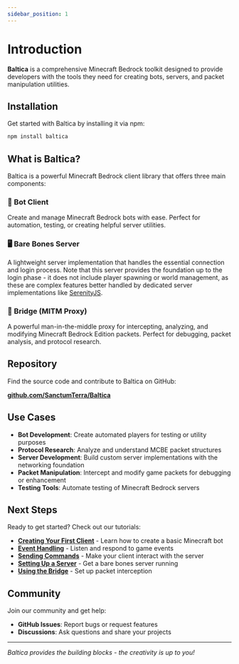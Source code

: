 ```yaml
---
sidebar_position: 1
---
```


# Introduction

**Baltica** is a comprehensive Minecraft Bedrock toolkit designed to provide developers with the tools they need for creating bots, servers, and packet manipulation utilities.

## Installation

Get started with Baltica by installing it via npm:

```bash
npm install baltica
```

## What is Baltica?

Baltica is a powerful Minecraft Bedrock client library that offers three main components:

### 🤖 Bot Client
Create and manage Minecraft Bedrock bots with ease. Perfect for automation, testing, or creating helpful server utilities.

### 🖥️ Bare Bones Server
A lightweight server implementation that handles the essential connection and login process. Note that this server provides the foundation up to the login phase - it does not include player spawning or world management, as these are complex features better handled by dedicated server implementations like [SerenityJS](https://serenityjs.org/).

### 🌉 Bridge (MITM Proxy)
A powerful man-in-the-middle proxy for intercepting, analyzing, and modifying Minecraft Bedrock Edition packets. Perfect for debugging, packet analysis, and protocol research.

## Repository

Find the source code and contribute to Baltica on GitHub:

**[github.com/SanctumTerra/Baltica](https://github.com/SanctumTerra/Baltica)**

## Use Cases

- **Bot Development**: Create automated players for testing or utility purposes
- **Protocol Research**: Analyze and understand MCBE packet structures
- **Server Development**: Build custom server implementations with the networking foundation
- **Packet Manipulation**: Intercept and modify game packets for debugging or enhancement
- **Testing Tools**: Automate testing of Minecraft Bedrock servers

## Next Steps

Ready to get started? Check out our tutorials:

- **[Creating Your First Client](./tutorial-client/client-creation)** - Learn how to create a basic Minecraft bot
- **[Event Handling](./tutorial-client/event-handling)** - Listen and respond to game events  
- **[Sending Commands](./tutorial-client/sending-commands)** - Make your client interact with the server
- **[Setting Up a Server](./tutorial-basics/create-a-page)** - Get a bare bones server running
- **[Using the Bridge](./tutorial-extras/manage-docs-versions)** - Set up packet interception

## Community

Join our community and get help:

- **GitHub Issues**: Report bugs or request features
- **Discussions**: Ask questions and share your projects

---

*Baltica provides the building blocks - the creativity is up to you!*
